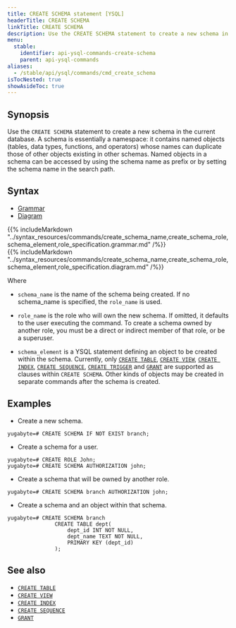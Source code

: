 ```yaml
---
title: CREATE SCHEMA statement [YSQL]
headerTitle: CREATE SCHEMA
linkTitle: CREATE SCHEMA
description: Use the CREATE SCHEMA statement to create a new schema in the current database.
menu:
  stable:
    identifier: api-ysql-commands-create-schema
    parent: api-ysql-commands
aliases:
  - /stable/api/ysql/commands/cmd_create_schema
isTocNested: true
showAsideToc: true
---
```


## Synopsis

Use the `CREATE SCHEMA` statement to create a new schema in the current database.
A schema is essentially a namespace: it contains named objects (tables, data types, functions, and operators) whose names can duplicate those of other objects existing in other schemas.
Named objects in a schema can be accessed by using the schema name as prefix or by setting the schema name in the search path.

## Syntax

<ul class="nav nav-tabs nav-tabs-yb">
  <li >
    <a href="#grammar" class="nav-link active" id="grammar-tab" data-toggle="tab" role="tab" aria-controls="grammar" aria-selected="true">
      <i class="fas fa-file-alt" aria-hidden="true"></i>
      Grammar
    </a>
  </li>
  <li>
    <a href="#diagram" class="nav-link" id="diagram-tab" data-toggle="tab" role="tab" aria-controls="diagram" aria-selected="false">
      <i class="fas fa-project-diagram" aria-hidden="true"></i>
      Diagram
    </a>
  </li>
</ul>

<div class="tab-content">
  <div id="grammar" class="tab-pane fade show active" role="tabpanel" aria-labelledby="grammar-tab">
    {{% includeMarkdown "../syntax_resources/commands/create_schema_name,create_schema_role,schema_element,role_specification.grammar.md" /%}}
  </div>
  <div id="diagram" class="tab-pane fade" role="tabpanel" aria-labelledby="diagram-tab">
    {{% includeMarkdown "../syntax_resources/commands/create_schema_name,create_schema_role,schema_element,role_specification.diagram.md" /%}}
  </div>
</div>

Where

- `schema_name` is the name of the schema being created. If no schema_name is specified, the `role_name` is used.

- `role_name` is the role who will own the new schema. If omitted, it defaults to the user executing the command. To create a schema owned by another role, you must be a direct or indirect member of that role, or be a superuser.

- `schema_element` is a YSQL statement defining an object to be created within the schema.
Currently, only [`CREATE TABLE`](../ddl_create_table), [`CREATE VIEW`](../ddl_create_view), [`CREATE INDEX`](../ddl_create_index), [`CREATE SEQUENCE`](../ddl_create_sequence), [`CREATE TRIGGER`](../ddl_create_trigger) and [`GRANT`](../dcl_grant) are supported as clauses within `CREATE SCHEMA`.
Other kinds of objects may be created in separate commands after the schema is created.

## Examples

- Create a new schema.

```postgresql
yugabyte=# CREATE SCHEMA IF NOT EXIST branch;
```

- Create a schema for a user.

```postgresql
yugabyte=# CREATE ROLE John;
yugabyte=# CREATE SCHEMA AUTHORIZATION john;
```

- Create a schema that will be owned by another role.

```postgresql
yugabyte=# CREATE SCHEMA branch AUTHORIZATION john;
```

- Create a schema and an object within that schema.

```postgresql
yugabyte=# CREATE SCHEMA branch
               CREATE TABLE dept(
                   dept_id INT NOT NULL,
                   dept_name TEXT NOT NULL,
                   PRIMARY KEY (dept_id)
               );
```

## See also

- [`CREATE TABLE`](../ddl_create_table)
- [`CREATE VIEW`](../ddl_create_view)
- [`CREATE INDEX`](../ddl_create_index)
- [`CREATE SEQUENCE`](../ddl_create_sequence)
- [`GRANT`](../dcl_grant)
